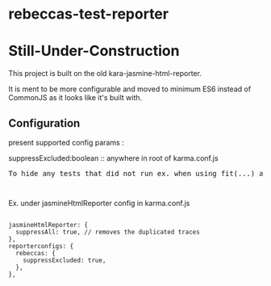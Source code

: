 # rebeccas-test-reporter

# Still-Under-Construction

This project is built on the old kara-jasmine-html-reporter.

It is ment to be more configurable and moved to minimum ES6 instead of CommonJS as it looks like it's built with.

## Configuration

present supported config params :

<p>suppressExcluded:boolean :: anywhere in root of karma.conf.js</p>
<pre>To hide any tests that did not run ex. when using fit(...) and fdescribe(...)<code>
    
</code></pre>

Ex. under jasmineHtmlReporter config in karma.conf.js

<pre><code>
jasmineHtmlReporter: {
&nbsp;&nbsp;suppressAll: true, // removes the duplicated traces
},
reporterconfigs: {
&nbsp;&nbsp;rebeccas: {
&nbsp;&nbsp;&nbsp;&nbsp;suppressExcluded: true,
&nbsp;&nbsp;},
},
</code></pre>
